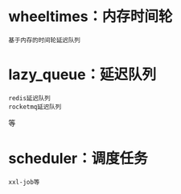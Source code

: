 # wheeltimes：内存时间轮

    基于内存的时间轮延迟队列

# lazy_queue：延迟队列
    
    redis延迟队列
    rocketmq延迟队列
等

# scheduler：调度任务
    xxl-job等